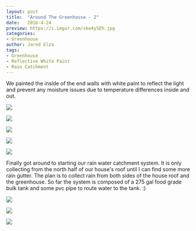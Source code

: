 ```yaml
---
layout: post
title:  "Around The Greenhouse - 2"
date:   2016-4-24
preview: https://i.imgur.com/ske4ySEh.jpg
categories:
- Greenhouse
author: Jared Elza
tags: 
- Greenhouse
- Reflective White Paint
- Rain Catchment
---
```

We painted the inside of the end walls with white paint to reflect the light and prevent any moisture issues due to temperature differences inside and out. 

[![](https://i.imgur.com/CfeYi9uh.jpg)](https://i.imgur.com/CfeYi9u.jpg)

[![](https://i.imgur.com/imuFhxnh.jpg)](https://i.imgur.com/imuFhxn.jpg)

[![](https://i.imgur.com/a4jXiDEh.jpg)](https://i.imgur.com/a4jXiDE.jpg)

[![](https://i.imgur.com/XiM8b7Ch.jpg)](https://i.imgur.com/XiM8b7C.jpg)

[![](https://i.imgur.com/Vu5Xcabh.jpg)](https://i.imgur.com/Vu5Xcab.jpg)

Finally got around to starting our rain water catchment system. It is only collecting from the north half of our house's roof until I can find some more rain gutter. The plan is to collect rain from both sides of the house roof and the greenhouse. So far the system is composed of a 275 gal food grade bulk tank and some pvc pipe to route water to the tank. :)

[![](https://i.imgur.com/ske4ySEh.jpg)](https://i.imgur.com/ske4ySE.jpg)

[![](https://i.imgur.com/cf2rZtTh.jpg)](https://i.imgur.com/cf2rZtT.jpg)

[![](https://i.imgur.com/3EPkIPJh.jpg)](https://i.imgur.com/3EPkIPJ.jpg)









